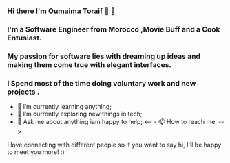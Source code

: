 ### Hi there I'm Oumaima Toraif :partying_face: :wave:

### I'm a Software Engineer from Morocco ,Movie Buff and a Cook Entusiast.
### My passion for software lies with dreaming up ideas and making them come true with elegant interfaces.
### I Spend most of the time doing voluntary work and new projects .


- 🌱 I’m currently learning anything;
- 🔭 I’m currently exploring new things in tech;
- 💬 Ask me about anything iam happy to help;
<-- - 📫 How to reach me: -->

 I love connecting with different people so if you want to say hi, I'll be happy to meet you more! :)


